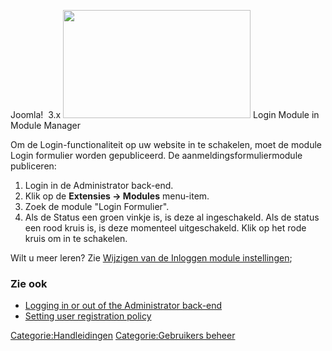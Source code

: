 <!-- Filename: Enabling_the_Login_Form_module / Display title: Publiceren van de Inloggen module -->

Joomla!  3.x <img
src="https://docs.joomla.org/images/thumb/b/b5/Login_module_j39.png/300px-Login_module_j39.png"
class="thumbimage" decoding="async"
srcset="https://docs.joomla.org/images/thumb/b/b5/Login_module_j39.png/450px-Login_module_j39.png 1.5x, https://docs.joomla.org/images/thumb/b/b5/Login_module_j39.png/600px-Login_module_j39.png 2x"
data-file-width="900" data-file-height="520" width="300" height="173" />
<a href="https://docs.joomla.org/File:Login_module_j39.png"
class="internal" title="Enlarge"></a>Login Module in Module Manager

Om de Login-functionaliteit op uw website in te schakelen, moet de
module Login formulier worden gepubliceerd. De
aanmeldingsformuliermodule publiceren:

1.  Login in de Administrator back-end.
2.  Klik op de **Extensies **→** Modules** menu-item.
3.  Zoek de module "Login Formulier".
4.  Als de Status een groen vinkje is, is deze al ingeschakeld. Als de
    status een rood kruis is, is deze momenteel uitgeschakeld. Klik op
    het rode kruis om in te schakelen.

Wilt u meer leren? Zie [Wijzigen van de Inloggen module
instellingen](https://docs.joomla.org/Changing_the_Login_Form_module_settings "Special:MyLanguage/Changing the Login Form module settings");

### Zie ook

- [Logging in or out of the Administrator
  back-end](https://docs.joomla.org/J3.x:Logging_in_or_out_of_the_Administrator_back-end "Special:MyLanguage/J3.x:Logging in or out of the Administrator back-end")
- [Setting user registration
  policy](https://docs.joomla.org/Setting_user_registration_policy "Special:MyLanguage/Setting user registration policy")

  
<a
href="https://docs.joomla.org/index.php?title=Categorie:Handleidingen&amp;action=edit&amp;redlink=1"
class="new"
title="Categorie:Handleidingen (page does not exist)">Categorie:Handleidingen</a>
<a
href="https://docs.joomla.org/index.php?title=Categorie:Gebruikers_beheer&amp;action=edit&amp;redlink=1"
class="new"
title="Categorie:Gebruikers beheer (page does not exist)">Categorie:Gebruikers
beheer</a>
